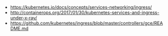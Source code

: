 * https://kubernetes.io/docs/concepts/services-networking/ingress/
* http://containerops.org/2017/01/30/kubernetes-services-and-ingress-under-x-ray/
* https://github.com/kubernetes/ingress/blob/master/controllers/gce/README.md
